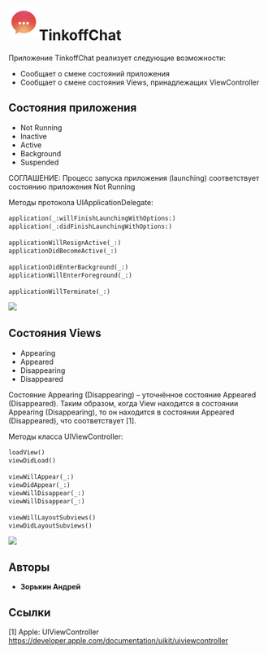 <img align="left" width="60" height="60" src="https://github.com/zooorkin/TinkoffChat/blob/master/TinkoffChat/Assets.xcassets/AppIcon.appiconset/Icon-App-40x40@3x.png?raw=true">

# TinkoffChat

Приложение TinkoffChat реализует следующие возможности:
* Сообщает о смене состояний приложения
* Сообщает о смене состояния Views, принадлежащих ViewController

## Состояния приложения
* Not Running
* Inactive
* Active
* Background
* Suspended

СОГЛАШЕНИЕ: Процесс запуска приложения (launching) соответствует состоянию
            приложения Not Running
            
Методы протокола UIApplicationDelegate:
```
application(_:willFinishLaunchingWithOptions:)
application(_:didFinishLaunchingWithOptions:)

applicationWillResignActive(_:)
applicationDidBecomeActive(_:)

applicationDidEnterBackground(_:)
applicationWillEnterForeground(_:)

applicationWillTerminate(_:)
```
<p align="left">
  <img width="300" src="https://developer.apple.com/library/content/documentation/iPhone/Conceptual/iPhoneOSProgrammingGuide/Art/high_level_flow_2x.png">
</p>

## Состояния Views
* Appearing
* Appeared
* Disappearing
* Disappeared

Состояние Appearing (Disappearing) – уточнённое состояние Appeared (Disappeared).
Таким образом, когда View находится в состоянии Appearing (Disappearing), то он
находится в состоянии Appeared (Disappeared), что соответствует [1].

Методы класса UIViewController:
```
loadView()
viewDidLoad()

viewWillAppear(_:)
viewDidAppear(_:)
viewWillDisappear(_:)
viewWillDisappear(_:)

viewWillLayoutSubviews()
viewDidLayoutSubviews()
```
<p align="left">
  <img width="400" src="https://docs-assets.developer.apple.com/published/f06f30fa63/UIViewController_Class_Reference_2x_ddcaa00c-87d8-4c85-961e-ccfb9fa4aac2.png">
</p>

## Авторы
* **Зорькин Андрей**

## Ссылки
[1] Apple: UIViewController
    https://developer.apple.com/documentation/uikit/uiviewcontroller
